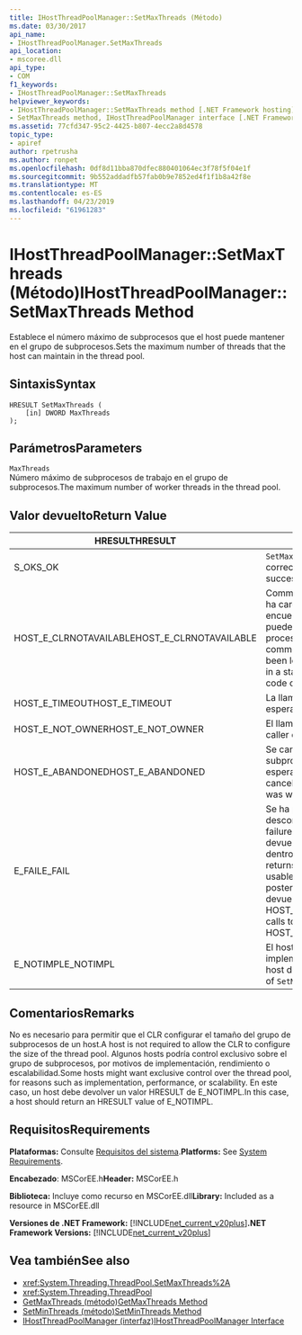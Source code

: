 ```yaml
---
title: IHostThreadPoolManager::SetMaxThreads (Método)
ms.date: 03/30/2017
api_name:
- IHostThreadPoolManager.SetMaxThreads
api_location:
- mscoree.dll
api_type:
- COM
f1_keywords:
- IHostThreadPoolManager::SetMaxThreads
helpviewer_keywords:
- IHostThreadPoolManager::SetMaxThreads method [.NET Framework hosting]
- SetMaxThreads method, IHostThreadPoolManager interface [.NET Framework hosting]
ms.assetid: 77cfd347-95c2-4425-b807-4ecc2a8d4578
topic_type:
- apiref
author: rpetrusha
ms.author: ronpet
ms.openlocfilehash: 0df8d11bba870dfec880401064ec3f78f5f04e1f
ms.sourcegitcommit: 9b552addadfb57fab0b9e7852ed4f1f1b8a42f8e
ms.translationtype: MT
ms.contentlocale: es-ES
ms.lasthandoff: 04/23/2019
ms.locfileid: "61961283"
---
```

# <a name="ihostthreadpoolmanagersetmaxthreads-method"></a><span data-ttu-id="6b14a-102">IHostThreadPoolManager::SetMaxThreads (Método)</span><span class="sxs-lookup"><span data-stu-id="6b14a-102">IHostThreadPoolManager::SetMaxThreads Method</span></span>
<span data-ttu-id="6b14a-103">Establece el número máximo de subprocesos que el host puede mantener en el grupo de subprocesos.</span><span class="sxs-lookup"><span data-stu-id="6b14a-103">Sets the maximum number of threads that the host can maintain in the thread pool.</span></span>  
  
## <a name="syntax"></a><span data-ttu-id="6b14a-104">Sintaxis</span><span class="sxs-lookup"><span data-stu-id="6b14a-104">Syntax</span></span>  
  
```  
HRESULT SetMaxThreads (  
    [in] DWORD MaxThreads  
);  
```  
  
## <a name="parameters"></a><span data-ttu-id="6b14a-105">Parámetros</span><span class="sxs-lookup"><span data-stu-id="6b14a-105">Parameters</span></span>  
 `MaxThreads`  
 <span data-ttu-id="6b14a-106">Número máximo de subprocesos de trabajo en el grupo de subprocesos.</span><span class="sxs-lookup"><span data-stu-id="6b14a-106">The maximum number of worker threads in the thread pool.</span></span>  
  
## <a name="return-value"></a><span data-ttu-id="6b14a-107">Valor devuelto</span><span class="sxs-lookup"><span data-stu-id="6b14a-107">Return Value</span></span>  
  
|<span data-ttu-id="6b14a-108">HRESULT</span><span class="sxs-lookup"><span data-stu-id="6b14a-108">HRESULT</span></span>|<span data-ttu-id="6b14a-109">Descripción</span><span class="sxs-lookup"><span data-stu-id="6b14a-109">Description</span></span>|  
|-------------|-----------------|  
|<span data-ttu-id="6b14a-110">S_OK</span><span class="sxs-lookup"><span data-stu-id="6b14a-110">S_OK</span></span>|<span data-ttu-id="6b14a-111">`SetMaxThreads` se devolvió correctamente.</span><span class="sxs-lookup"><span data-stu-id="6b14a-111">`SetMaxThreads` returned successfully.</span></span>|  
|<span data-ttu-id="6b14a-112">HOST_E_CLRNOTAVAILABLE</span><span class="sxs-lookup"><span data-stu-id="6b14a-112">HOST_E_CLRNOTAVAILABLE</span></span>|<span data-ttu-id="6b14a-113">Common language runtime (CLR) no se ha cargado en un proceso o el CLR se encuentra en un estado en el que no se puede ejecutar código administrado o procesar la llamada correctamente.</span><span class="sxs-lookup"><span data-stu-id="6b14a-113">The common language runtime (CLR) has not been loaded into a process, or the CLR is in a state in which it cannot run managed code or process the call successfully.</span></span>|  
|<span data-ttu-id="6b14a-114">HOST_E_TIMEOUT</span><span class="sxs-lookup"><span data-stu-id="6b14a-114">HOST_E_TIMEOUT</span></span>|<span data-ttu-id="6b14a-115">La llamada ha agotado el tiempo de espera.</span><span class="sxs-lookup"><span data-stu-id="6b14a-115">The call timed out.</span></span>|  
|<span data-ttu-id="6b14a-116">HOST_E_NOT_OWNER</span><span class="sxs-lookup"><span data-stu-id="6b14a-116">HOST_E_NOT_OWNER</span></span>|<span data-ttu-id="6b14a-117">El llamador no posee el bloqueo.</span><span class="sxs-lookup"><span data-stu-id="6b14a-117">The caller does not own the lock.</span></span>|  
|<span data-ttu-id="6b14a-118">HOST_E_ABANDONED</span><span class="sxs-lookup"><span data-stu-id="6b14a-118">HOST_E_ABANDONED</span></span>|<span data-ttu-id="6b14a-119">Se canceló un evento mientras un subproceso bloqueado o fibra estaba esperando en ella.</span><span class="sxs-lookup"><span data-stu-id="6b14a-119">An event was canceled while a blocked thread or fiber was waiting on it.</span></span>|  
|<span data-ttu-id="6b14a-120">E_FAIL</span><span class="sxs-lookup"><span data-stu-id="6b14a-120">E_FAIL</span></span>|<span data-ttu-id="6b14a-121">Se ha producido un error catastrófico desconocido.</span><span class="sxs-lookup"><span data-stu-id="6b14a-121">An unknown, catastrophic failure occurred.</span></span> <span data-ttu-id="6b14a-122">Cuando un método devuelve E_FAIL, CLR ya no es utilizable dentro del proceso.</span><span class="sxs-lookup"><span data-stu-id="6b14a-122">When a method returns E_FAIL, the CLR is no longer usable within the process.</span></span> <span data-ttu-id="6b14a-123">Las llamadas posteriores a métodos de hospedaje devuelven HOST_E_CLRNOTAVAILABLE.</span><span class="sxs-lookup"><span data-stu-id="6b14a-123">Subsequent calls to hosting methods return HOST_E_CLRNOTAVAILABLE.</span></span>|  
|<span data-ttu-id="6b14a-124">E_NOTIMPL</span><span class="sxs-lookup"><span data-stu-id="6b14a-124">E_NOTIMPL</span></span>|<span data-ttu-id="6b14a-125">El host no proporciona una implementación de `SetMaxThreads`.</span><span class="sxs-lookup"><span data-stu-id="6b14a-125">The host does not provide an implementation of `SetMaxThreads`.</span></span>|  
  
## <a name="remarks"></a><span data-ttu-id="6b14a-126">Comentarios</span><span class="sxs-lookup"><span data-stu-id="6b14a-126">Remarks</span></span>  
 <span data-ttu-id="6b14a-127">No es necesario para permitir que el CLR configurar el tamaño del grupo de subprocesos de un host.</span><span class="sxs-lookup"><span data-stu-id="6b14a-127">A host is not required to allow the CLR to configure the size of the thread pool.</span></span> <span data-ttu-id="6b14a-128">Algunos hosts podría control exclusivo sobre el grupo de subprocesos, por motivos de implementación, rendimiento o escalabilidad.</span><span class="sxs-lookup"><span data-stu-id="6b14a-128">Some hosts might want exclusive control over the thread pool, for reasons such as implementation, performance, or scalability.</span></span> <span data-ttu-id="6b14a-129">En este caso, un host debe devolver un valor HRESULT de E_NOTIMPL.</span><span class="sxs-lookup"><span data-stu-id="6b14a-129">In this case, a host should return an HRESULT value of E_NOTIMPL.</span></span>  
  
## <a name="requirements"></a><span data-ttu-id="6b14a-130">Requisitos</span><span class="sxs-lookup"><span data-stu-id="6b14a-130">Requirements</span></span>  
 <span data-ttu-id="6b14a-131">**Plataformas:** Consulte [Requisitos del sistema](../../../../docs/framework/get-started/system-requirements.md).</span><span class="sxs-lookup"><span data-stu-id="6b14a-131">**Platforms:** See [System Requirements](../../../../docs/framework/get-started/system-requirements.md).</span></span>  
  
 <span data-ttu-id="6b14a-132">**Encabezado**: MSCorEE.h</span><span class="sxs-lookup"><span data-stu-id="6b14a-132">**Header:** MSCorEE.h</span></span>  
  
 <span data-ttu-id="6b14a-133">**Biblioteca:** Incluye como recurso en MSCorEE.dll</span><span class="sxs-lookup"><span data-stu-id="6b14a-133">**Library:** Included as a resource in MSCorEE.dll</span></span>  
  
 <span data-ttu-id="6b14a-134">**Versiones de .NET Framework:** [!INCLUDE[net_current_v20plus](../../../../includes/net-current-v20plus-md.md)]</span><span class="sxs-lookup"><span data-stu-id="6b14a-134">**.NET Framework Versions:** [!INCLUDE[net_current_v20plus](../../../../includes/net-current-v20plus-md.md)]</span></span>  
  
## <a name="see-also"></a><span data-ttu-id="6b14a-135">Vea también</span><span class="sxs-lookup"><span data-stu-id="6b14a-135">See also</span></span>

- <xref:System.Threading.ThreadPool.SetMaxThreads%2A>
- <xref:System.Threading.ThreadPool>
- [<span data-ttu-id="6b14a-136">GetMaxThreads (método)</span><span class="sxs-lookup"><span data-stu-id="6b14a-136">GetMaxThreads Method</span></span>](../../../../docs/framework/unmanaged-api/hosting/ihostthreadpoolmanager-getmaxthreads-method.md)
- [<span data-ttu-id="6b14a-137">SetMinThreads (método)</span><span class="sxs-lookup"><span data-stu-id="6b14a-137">SetMinThreads Method</span></span>](../../../../docs/framework/unmanaged-api/hosting/ihostthreadpoolmanager-setminthreads-method.md)
- [<span data-ttu-id="6b14a-138">IHostThreadPoolManager (interfaz)</span><span class="sxs-lookup"><span data-stu-id="6b14a-138">IHostThreadPoolManager Interface</span></span>](../../../../docs/framework/unmanaged-api/hosting/ihostthreadpoolmanager-interface.md)
